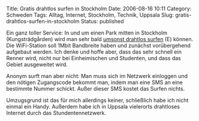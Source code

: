 Title: Gratis drahtlos surfen in Stockholm
Date: 2006-08-16 10:11
Category: Schweden
Tags: Alltag, Internet, Stockholm, Technik, Uppsala
Slug: gratis-drahtlos-surfen-in-stockholm
Status: published

Ein ganz toller Service: In und um einen Park mitten in Stockholm
(Kungsträdgården) wird man sehr bald [umsonst drahtlos
surfen](http://www.thelocal.se/article.php?ID=4551&date=20060808) (E)
können. Die WiFi-Station soll 1Mbit Bandbreite haben und zunächst
vorübergehend aufgebaut werden. Ich denke und hoffe aber, dass das sehr
schnell ein Renner wird, nicht nur bei Einheimischen und Studenten, und
dass das Gebiet ausgeweitet wird.

Anonym surft man aber nicht: Man muss sich im Netzwerk einloggen und den
nötigen Zugangscode bekommt man, indem man eine SMS an eine bestimmte
Nummer schickt. Außer dieser SMS kostet das Surfen nichts.

Umzugsgrund ist das für mich allerdings keiner, schließlich habe ich
nicht einmal ein Handy. Außerdem habe ich in Uppsala vielerorts
drahtloses Internet durch das Stundentennetzwerk.

